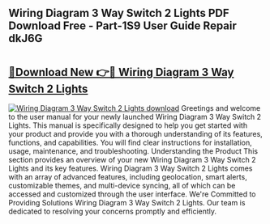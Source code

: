 ## Wiring Diagram 3 Way Switch 2 Lights PDF Download Free - Part-1S9 User Guide Repair dkJ6G

# <h2><a href="http://dfnwym7.blite.top/?on=Wiring+Diagram+3+Way+Switch+2+Lights">🔗Download New 👉🔴 Wiring Diagram 3 Way Switch 2 Lights</a></h2>

[![Wiring Diagram 3 Way Switch 2 Lights download](https://i.imgur.com/lujVjoI.png)](http://dfnwym7.blite.top/?on=Wiring+Diagram+3+Way+Switch+2+Lights)
Greetings and welcome to the user manual for your newly launched Wiring Diagram 3 Way Switch 2 Lights. This manual is specifically designed to help you get started with your product and provide you with a thorough understanding of its features, functions, and capabilities. You will find clear instructions for installation, usage, maintenance, and troubleshooting. Understanding the Product This section provides an overview of your new Wiring Diagram 3 Way Switch 2 Lights and its key features. Wiring Diagram 3 Way Switch 2 Lights comes with an array of advanced features, including geolocation, smart alerts, customizable themes, and multi-device syncing, all of which can be accessed and customized through the user interface. We're Committed to Providing Solutions Wiring Diagram 3 Way Switch 2 Lights. Our team is dedicated to resolving your concerns promptly and efficiently.
